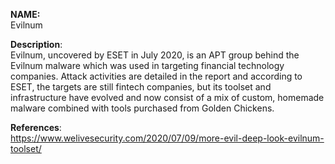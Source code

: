**NAME:**  
Evilnum


**Description**:   
Evilnum, uncovered by ESET in July 2020, is an APT group behind the Evilnum malware which was used in targeting financial technology companies. Attack activities are detailed in the report and according to ESET, the targets are still fintech companies, but its toolset and infrastructure have evolved and now consist of a mix of custom, homemade malware combined with tools purchased from Golden Chickens.

**References**:  
https://www.welivesecurity.com/2020/07/09/more-evil-deep-look-evilnum-toolset/ 


